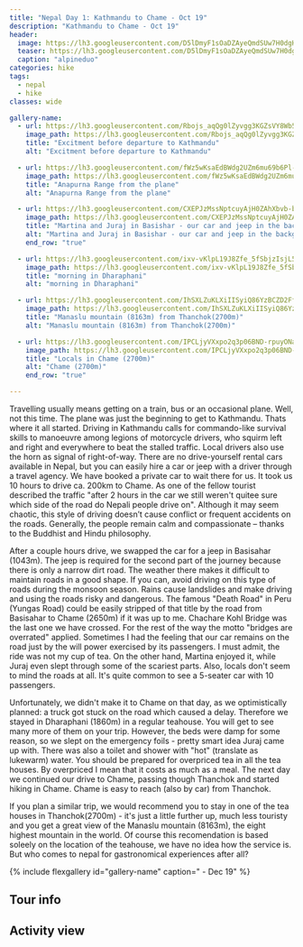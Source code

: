 ```yaml
---
title: "Nepal Day 1: Kathmandu to Chame - Oct 19"
description: "Kathmandu to Chame - Oct 19"
header:
  image: https://lh3.googleusercontent.com/D5lDmyF1sOaDZAyeQmdSUw7H0dgHnSGFTAbtZgR5DuUbWFwNQWyncSYnBAQMo2Xy6M-23cVELOIhp5Jtaw5-4SwOvtsrtyP0SUIvmvE3_OQQtk-8cIerWLCKelNEVI_IU4z9XiIFXALiEfOvu_OzFrwdmwXUvDAwJpjR2ysaO56a-waBbqSXmPEEQOuPit2aP_1WLP5PfP4mz7b3B5Lu94ZVRr6cJas7In0NR-CobA9928erZ2Jm9x0B7I39uwA95oNwONhb8gPNZmqNa0kP57iey4RB0XcdjyqJt6PLeYy-D1lDISeId3JbhaGXKhM1sA6JrAk7I1WHFk54lXYgGr0on6uqA7fqHR4IgLWaa4Q0yL6R_5-q-hZ6KcMW0aijm6W-9fjYNNvnu3ZynqVwldnixDuuF6vhQBYh0ro3BfoVtpqOCkFuxTGqHdZ-WRPrhX3DEbo6EBbYqFIHerYwmeZ8nzA4SuiDlSAblIjWhbBL1mLhxkniS3FguZCMGPgZeoeI-FpF8bPQRI_FHlHE1f2ryr2Le06kXYC-hOgdzkVVjVL6V_jN44_56vFlcIQshYvng51w_xwJbBEUT0DiK_Xqek2jDizzjlewsEFrSd8__sDZOdIlNYwSYOWNpSOANZFqqMCNsglt8YvnFAYoM7GDrOSM5xXBNQgAKYNQA4o2_O3kBEr2Pnzeo4_s3ewdVfSF_ztf3rc-nO1VItcHPvH_GewMKS_HL5C0eCrTA70AWGw=w839-h630-no
  teaser: https://lh3.googleusercontent.com/D5lDmyF1sOaDZAyeQmdSUw7H0dgHnSGFTAbtZgR5DuUbWFwNQWyncSYnBAQMo2Xy6M-23cVELOIhp5Jtaw5-4SwOvtsrtyP0SUIvmvE3_OQQtk-8cIerWLCKelNEVI_IU4z9XiIFXALiEfOvu_OzFrwdmwXUvDAwJpjR2ysaO56a-waBbqSXmPEEQOuPit2aP_1WLP5PfP4mz7b3B5Lu94ZVRr6cJas7In0NR-CobA9928erZ2Jm9x0B7I39uwA95oNwONhb8gPNZmqNa0kP57iey4RB0XcdjyqJt6PLeYy-D1lDISeId3JbhaGXKhM1sA6JrAk7I1WHFk54lXYgGr0on6uqA7fqHR4IgLWaa4Q0yL6R_5-q-hZ6KcMW0aijm6W-9fjYNNvnu3ZynqVwldnixDuuF6vhQBYh0ro3BfoVtpqOCkFuxTGqHdZ-WRPrhX3DEbo6EBbYqFIHerYwmeZ8nzA4SuiDlSAblIjWhbBL1mLhxkniS3FguZCMGPgZeoeI-FpF8bPQRI_FHlHE1f2ryr2Le06kXYC-hOgdzkVVjVL6V_jN44_56vFlcIQshYvng51w_xwJbBEUT0DiK_Xqek2jDizzjlewsEFrSd8__sDZOdIlNYwSYOWNpSOANZFqqMCNsglt8YvnFAYoM7GDrOSM5xXBNQgAKYNQA4o2_O3kBEr2Pnzeo4_s3ewdVfSF_ztf3rc-nO1VItcHPvH_GewMKS_HL5C0eCrTA70AWGw=w800-h300-no
  caption: "alpineduo"
categories: hike
tags:
  - nepal
  - hike
classes: wide

gallery-name:
  - url: https://lh3.googleusercontent.com/Rbojs_aqQg0lZyvgg3KGZsVY8Wb581MDtPX8wX00zEdigLiVozpOB4L4JHC2x6x1IAIkk-Ie_GPm1YtF_dRezOReV7EVlrB8pJ1lJN4JLvONtTcMxhjn2x1DaJkHlGEQpU1Rxc6dlvgC6RdJncv5jwWgqhKYakkNgq2S73kRnQpOnycuXRKPXYmiYlqqlZxmF86ugld1ISqkmy7UaRFUWa-84b_mQnwhI6u9g9waTKcEiuvsRXqlQgTZ_AqC1B7-LbQqd4ZSg7K5V_1vwO17NbWZm3LoNmrQiNjZ0JgsH34GNef8T0MHSYdC4sY3WL5MlT-PiRfi6GMZs9Lf8BXjGjG0TyohAmQFva9zA5csIeXno1lNzOnZ8jpUAno69Vg4T963o1wfqG928yrAbZT8b-TjFT90KKVDZlzIa-cElF3G5UnraKbkHB_Gl-9sp-7wpt7LdIOYrkC-Z4MeI9M9eBuF5daChcx1soSf2IjzDcaRZeiOylRNgZOCsCYBJhRW2hxKzckcB9AqXa7mnEGMcaxvi4qkqoVQyA3fhmu_X00jUfQ3X4YKTbB-8pJj9clI-yB52g0x9ptVRckqaa0XFANfA8SUKc9rCqXrmjL7-tKjozLy0mh7AqWIQYxiYTopopIhXwtJlWMrmDOxWt30WNWe2nmraYL6b8rAhtTMK2qBLLDuRK-zjsYtFV5hXz51E8qn3Upv3VIlK967KfmSvbt7nTzei-TzK-SyB6Co9kZOOi0=w695-h926-no
    image_path: https://lh3.googleusercontent.com/Rbojs_aqQg0lZyvgg3KGZsVY8Wb581MDtPX8wX00zEdigLiVozpOB4L4JHC2x6x1IAIkk-Ie_GPm1YtF_dRezOReV7EVlrB8pJ1lJN4JLvONtTcMxhjn2x1DaJkHlGEQpU1Rxc6dlvgC6RdJncv5jwWgqhKYakkNgq2S73kRnQpOnycuXRKPXYmiYlqqlZxmF86ugld1ISqkmy7UaRFUWa-84b_mQnwhI6u9g9waTKcEiuvsRXqlQgTZ_AqC1B7-LbQqd4ZSg7K5V_1vwO17NbWZm3LoNmrQiNjZ0JgsH34GNef8T0MHSYdC4sY3WL5MlT-PiRfi6GMZs9Lf8BXjGjG0TyohAmQFva9zA5csIeXno1lNzOnZ8jpUAno69Vg4T963o1wfqG928yrAbZT8b-TjFT90KKVDZlzIa-cElF3G5UnraKbkHB_Gl-9sp-7wpt7LdIOYrkC-Z4MeI9M9eBuF5daChcx1soSf2IjzDcaRZeiOylRNgZOCsCYBJhRW2hxKzckcB9AqXa7mnEGMcaxvi4qkqoVQyA3fhmu_X00jUfQ3X4YKTbB-8pJj9clI-yB52g0x9ptVRckqaa0XFANfA8SUKc9rCqXrmjL7-tKjozLy0mh7AqWIQYxiYTopopIhXwtJlWMrmDOxWt30WNWe2nmraYL6b8rAhtTMK2qBLLDuRK-zjsYtFV5hXz51E8qn3Upv3VIlK967KfmSvbt7nTzei-TzK-SyB6Co9kZOOi0=w300-h400-no
    title: "Excitment before departure to Kathmandu"
    alt: "Excitment before departure to Kathmandu"

  - url: https://lh3.googleusercontent.com/fWz5wKsaEdBWdg2UZm6mu69b6Pl-OylGHpRFHqQKJ6jPCgXVSGGUOpipbBzcwY2waIwxnmkKNme1eF54GU04HMWaAUaeF4AJG3z-PKhw__jafjXSh1pzvC42CuinKM-oJ37ka2umPDiAbyN2qbas8SvGEq--2JTq3dGpFScTgWRz_l_Du6jQw-cga5goHllGoEgcNsr5wfzyG5BBRa-bQa-_hkBHletqzlTLj79PYgW-XS0tfMrISYc2GnmfOIA4oTcwCTuMGX7CPj1orOKCSiEj7iZ1M4SFITkLSqirTbu041Ip2VDreP8bjMARU7of9tcYqF9LhNg1E9otJs-5HL_KPdaYRVgKPnRcSToZ7NY3i3SA1ssbdTBYpFiSvCPNfqjo_AFZTzNE3-7cjNPfbTqvZiKb6P0eEvlJXowGrkfIWcxKy1hEWUAsqFdhC_ggEJmmJ8uwWnuZtnKFV4iFRRi4XXwAfXlWFoKMxH0oml8RAEIICUZIqNipSGF9XPFxZCNzendR1BakvPVPf0ogFMUdR9lQUM6xI_seEoJyj6km_F3FaJRO-qUC3peS0jjWcHf4oGi0vYBPmpRUcVmB2xnR6wsDM7PfY_p7FR4xGA9sRy5wigcbLVWHAt94xjHptg67ijlQqs2JLu81EOmqoi6x0KyxdzEjjC3JZMyIxVVclzgjCSr2SVZDpFgbV2p74I8d488q7x06c3OxiQPpgcflrgpzZVxyIa5Q2YfTenrdjTg=w1235-h926-no
    image_path: https://lh3.googleusercontent.com/fWz5wKsaEdBWdg2UZm6mu69b6Pl-OylGHpRFHqQKJ6jPCgXVSGGUOpipbBzcwY2waIwxnmkKNme1eF54GU04HMWaAUaeF4AJG3z-PKhw__jafjXSh1pzvC42CuinKM-oJ37ka2umPDiAbyN2qbas8SvGEq--2JTq3dGpFScTgWRz_l_Du6jQw-cga5goHllGoEgcNsr5wfzyG5BBRa-bQa-_hkBHletqzlTLj79PYgW-XS0tfMrISYc2GnmfOIA4oTcwCTuMGX7CPj1orOKCSiEj7iZ1M4SFITkLSqirTbu041Ip2VDreP8bjMARU7of9tcYqF9LhNg1E9otJs-5HL_KPdaYRVgKPnRcSToZ7NY3i3SA1ssbdTBYpFiSvCPNfqjo_AFZTzNE3-7cjNPfbTqvZiKb6P0eEvlJXowGrkfIWcxKy1hEWUAsqFdhC_ggEJmmJ8uwWnuZtnKFV4iFRRi4XXwAfXlWFoKMxH0oml8RAEIICUZIqNipSGF9XPFxZCNzendR1BakvPVPf0ogFMUdR9lQUM6xI_seEoJyj6km_F3FaJRO-qUC3peS0jjWcHf4oGi0vYBPmpRUcVmB2xnR6wsDM7PfY_p7FR4xGA9sRy5wigcbLVWHAt94xjHptg67ijlQqs2JLu81EOmqoi6x0KyxdzEjjC3JZMyIxVVclzgjCSr2SVZDpFgbV2p74I8d488q7x06c3OxiQPpgcflrgpzZVxyIa5Q2YfTenrdjTg=w400-h300-no
    title: "Anapurna Range from the plane"
    alt: "Anapurna Range from the plane"

  - url: https://lh3.googleusercontent.com/CXEPJzMssNptcuyAjH0ZAhXbvb-bvgaRHd7KieHT9x29inAuddXgcfSP0FNYbgnSI9TZPthytaZ4GjqacnfypsBgLfyPjmGn85z_UpRF_cxB2c67YJwJ93YmMEDDtMMAbovqVTvrjOmaSW5OmJmFUeG-qi81Txx9ie-yhQuJJhZN5nYMKMJ7evqnbg-ghk-VG0cqZbyLtLnv3cKILgk8YOiYpAb7w5mr3XzJiu2QnkMf0ZtJJ2MtJDD8A2j4WZDNlBkZHP1iAWY5N8oo94BvT0OgQrM7vWL6bNXj6-948lKFY1I-WAubpXZ6YduRo6KXAnXaUvMzSkWjDvdUHIIBKbceeFsuXo7BYfVNxvfLdWXigT5z5r-LNhdFIwV7dJtpp5mn_6lqtSgesWZMlAj6wn4yIykRM98h-0VAMQ4WVbe1PoiGh7xlUGFzxpDQCY2ICib9mUhyoI7ijfyssWH1YbTucqhBDIkXfB_mtb6uJqYgfI61RB5QIF4B24tB7-eVOAon18m1It1l6CrI8wxWS7QqmG4Dv9Mo0-TjKJYhdZGc0ozoffVwvDb8JpO7hER9aEKdc0AgAY4c9JKFzEDX8qH32dcfvYSqYVzUvkkD_ddqQK3EmPq62dHMlB-3z8aRXzYZ38neyq8gzzU8i5zVRvVqoXWdn6pCiluUif50fFwFjBcdJFnZkGao9EwwuerWYWaEvWpAKFOCWJJ4_BKHUbX185dvoAsEXj1EFOKrZH5eAn0=w1235-h926-no
    image_path: https://lh3.googleusercontent.com/CXEPJzMssNptcuyAjH0ZAhXbvb-bvgaRHd7KieHT9x29inAuddXgcfSP0FNYbgnSI9TZPthytaZ4GjqacnfypsBgLfyPjmGn85z_UpRF_cxB2c67YJwJ93YmMEDDtMMAbovqVTvrjOmaSW5OmJmFUeG-qi81Txx9ie-yhQuJJhZN5nYMKMJ7evqnbg-ghk-VG0cqZbyLtLnv3cKILgk8YOiYpAb7w5mr3XzJiu2QnkMf0ZtJJ2MtJDD8A2j4WZDNlBkZHP1iAWY5N8oo94BvT0OgQrM7vWL6bNXj6-948lKFY1I-WAubpXZ6YduRo6KXAnXaUvMzSkWjDvdUHIIBKbceeFsuXo7BYfVNxvfLdWXigT5z5r-LNhdFIwV7dJtpp5mn_6lqtSgesWZMlAj6wn4yIykRM98h-0VAMQ4WVbe1PoiGh7xlUGFzxpDQCY2ICib9mUhyoI7ijfyssWH1YbTucqhBDIkXfB_mtb6uJqYgfI61RB5QIF4B24tB7-eVOAon18m1It1l6CrI8wxWS7QqmG4Dv9Mo0-TjKJYhdZGc0ozoffVwvDb8JpO7hER9aEKdc0AgAY4c9JKFzEDX8qH32dcfvYSqYVzUvkkD_ddqQK3EmPq62dHMlB-3z8aRXzYZ38neyq8gzzU8i5zVRvVqoXWdn6pCiluUif50fFwFjBcdJFnZkGao9EwwuerWYWaEvWpAKFOCWJJ4_BKHUbX185dvoAsEXj1EFOKrZH5eAn0=w400-h300-no
    title: "Martina and Juraj in Basishar - our car and jeep in the background"
    alt: "Martina and Juraj in Basishar - our car and jeep in the background"
    end_row: "true"

  - url: https://lh3.googleusercontent.com/ixv-vKlpL19J8Zfe_5fSbjzIsjL54etXf-f-SGP1TGDbVgdVloVU7PTBMn1RUOJe96FKc8Rfr7-KtI8mqVVqAON6d49JY6WEDB3W0gIS-OrtCBSrDlX7XGX7R06Per6rYAR6rsZzEgYQwKFZy2iROGwUkW5c8JqQfrU23BdkEvDIFhYxBQ7VDfsfsNvBSYUjSFEcFEoW-HBPUIxA5H0hApA31uUbDE2YCvVeDvQL4Invj_lROnGJXn80r62Ua6EzvN-uuQ1NVpW6pyLkE8w14O1Z8WzEiqM2cqSZAdcxMticZRVglX2O8Ty7kJ22DzLtCWRu3_yMdZgBEAZkdaJXBgibHebLgeWb9pGq7oj0Lepm7ObwnQKdx25CKBpuITuztXX9ZHS3PMWS29bku_kEu_rknft6Q8pwq5vM4waZbSx37TbfzN1K78aibuAy8tWv7N_62rIcYog4vPHW4VvFzTz8XNOHlWOxo3aG1-4s5RuN9_CGhnLBHRIsAH0esFFS-GKl24GgDYwQMSSbmCO6UkgR4DZL8NLBrQ4jQ5ousmwxWKmKRvniWDNJfgSyrf9aMcc5I7Km5m8Qhenk83NvwUHBaMrUKzlfBFIViN3zynw6S130U4aEiBFEBMhwUDwWKbyJl3iitjh3cpWsQkGKJGVZbUGRV_epDf5zeeHg0a6TyRDPRGH4bCT722EgO2gY7pZhOCa_Y0raC4XIh5yPGnxTZPBxpgfLxhOKLZ78LrvCM_o=w695-h926-no
    image_path: https://lh3.googleusercontent.com/ixv-vKlpL19J8Zfe_5fSbjzIsjL54etXf-f-SGP1TGDbVgdVloVU7PTBMn1RUOJe96FKc8Rfr7-KtI8mqVVqAON6d49JY6WEDB3W0gIS-OrtCBSrDlX7XGX7R06Per6rYAR6rsZzEgYQwKFZy2iROGwUkW5c8JqQfrU23BdkEvDIFhYxBQ7VDfsfsNvBSYUjSFEcFEoW-HBPUIxA5H0hApA31uUbDE2YCvVeDvQL4Invj_lROnGJXn80r62Ua6EzvN-uuQ1NVpW6pyLkE8w14O1Z8WzEiqM2cqSZAdcxMticZRVglX2O8Ty7kJ22DzLtCWRu3_yMdZgBEAZkdaJXBgibHebLgeWb9pGq7oj0Lepm7ObwnQKdx25CKBpuITuztXX9ZHS3PMWS29bku_kEu_rknft6Q8pwq5vM4waZbSx37TbfzN1K78aibuAy8tWv7N_62rIcYog4vPHW4VvFzTz8XNOHlWOxo3aG1-4s5RuN9_CGhnLBHRIsAH0esFFS-GKl24GgDYwQMSSbmCO6UkgR4DZL8NLBrQ4jQ5ousmwxWKmKRvniWDNJfgSyrf9aMcc5I7Km5m8Qhenk83NvwUHBaMrUKzlfBFIViN3zynw6S130U4aEiBFEBMhwUDwWKbyJl3iitjh3cpWsQkGKJGVZbUGRV_epDf5zeeHg0a6TyRDPRGH4bCT722EgO2gY7pZhOCa_Y0raC4XIh5yPGnxTZPBxpgfLxhOKLZ78LrvCM_o=w300-h400-no
    title: "morning in Dharaphani"
    alt: "morning in Dharaphani"

  - url: https://lh3.googleusercontent.com/IhSXLZuKLXiIISyiQ86YzBCZD2FfMkWwKYOBiGTay412Xr02UKZPyScY5kg24DlC-tRjRSB5gN8H4NtVnpoh7oztIEZ91cQFSg4Apq8v4wsQOzHcsXUFRee2gbTjI0psh999v8iXBUpUI-e1PwJ82XE0s8x1BAjTEt1Ce76HoPxJoHIOjXbIAx5VJXPl8a25TchTgBjRYh94BusGeezO0tjt92-OIvVI-VUGk1H-dPufdNWtdkg6xf_ZKRe7RqBvgJL8fI3SmAG3bQZoej3Xmty2i806YfnbrreQg3R6GgBG-9Ta4hBoHOhculTxfDlwXEJxejxpGBwqjYkSi4gONBcnpbrakiouslWY14Ufr3NV4THLv1wp0aCPOorFj0LqA_T-vLuIw80Nn8xLDJo6DakD7jvUU28HGQvM2mZDOJSyS8cOu4YC1K61O11duNjYM6Rd6TR5RlAPEAEFIhT1cd0RILb-E3Tf-mgy9FxCzGiqe8wF2SqTNJU7mAq7enASonmwx3zQwwAt1sCb-9t5M-hK95ViqzfD4vrIzWhQZ4M9Jc7LwLGUmKgn7PMKhqctgczmK4DaobBUcFrpes8hLzepPB-2UdDwcKN725HjRQZhP2z2KeVwca1ns_8qGVLaPKCHTItMKITEtIjAeFui2RM8wRlcOADhJcaAotSfX7w0lKAu6U73DG0YA6nHeOhRsPkQ1UJ52ZW4xTLOxdxjHiyi6rM4mV7IdHuKFPF4jXO5Zuc=w689-h918-no
    image_path: https://lh3.googleusercontent.com/IhSXLZuKLXiIISyiQ86YzBCZD2FfMkWwKYOBiGTay412Xr02UKZPyScY5kg24DlC-tRjRSB5gN8H4NtVnpoh7oztIEZ91cQFSg4Apq8v4wsQOzHcsXUFRee2gbTjI0psh999v8iXBUpUI-e1PwJ82XE0s8x1BAjTEt1Ce76HoPxJoHIOjXbIAx5VJXPl8a25TchTgBjRYh94BusGeezO0tjt92-OIvVI-VUGk1H-dPufdNWtdkg6xf_ZKRe7RqBvgJL8fI3SmAG3bQZoej3Xmty2i806YfnbrreQg3R6GgBG-9Ta4hBoHOhculTxfDlwXEJxejxpGBwqjYkSi4gONBcnpbrakiouslWY14Ufr3NV4THLv1wp0aCPOorFj0LqA_T-vLuIw80Nn8xLDJo6DakD7jvUU28HGQvM2mZDOJSyS8cOu4YC1K61O11duNjYM6Rd6TR5RlAPEAEFIhT1cd0RILb-E3Tf-mgy9FxCzGiqe8wF2SqTNJU7mAq7enASonmwx3zQwwAt1sCb-9t5M-hK95ViqzfD4vrIzWhQZ4M9Jc7LwLGUmKgn7PMKhqctgczmK4DaobBUcFrpes8hLzepPB-2UdDwcKN725HjRQZhP2z2KeVwca1ns_8qGVLaPKCHTItMKITEtIjAeFui2RM8wRlcOADhJcaAotSfX7w0lKAu6U73DG0YA6nHeOhRsPkQ1UJ52ZW4xTLOxdxjHiyi6rM4mV7IdHuKFPF4jXO5Zuc=w300-h400-no
    title: "Manaslu mountain (8163m) from Thanchok(2700m)"
    alt: "Manaslu mountain (8163m) from Thanchok(2700m)"

  - url: https://lh3.googleusercontent.com/IPCLjyVXxpo2q3p06BND-rpuyONa2GNxWPlubEcgyE26BQ2EihR05Sl6CVkwjMRk4hJduwOXKQjkSylGXjj7UaY6Uv120hE8exYx6sLM0npweNidISGTVvBH8_LY_ysQ3wTAsdRQcGt1uDcoThM4f45Bi_kOdA69S-Eu5ooboh19Ocv4EoG3vdBa3bwDZ5yz5lpw4Y2anxkMzjo9RnvfCurOPAuD2It_X4HoaonDS7t90ZPERvF8CgBFUMY7EzJSCWJ3YWqR-jQqdLmc8WtISCNe26jm8VVCAGdFxUFsgMr-e4z-4Gbn4S32b88UJBEOUqNkbB26Gl_6QAf6DcsweQpt_XFxpKDMtvhX5t9HMjyg1Xn1E_g4W1HrVPI4aahU6I3x-dXafR0NKDu6zuP0h30YdECK5iuRRQZHnasyxNs2PWw7JKm03agv1oGhJ3rwV2mvSM2Q8Mi2v1-KsQCD98vwjLtXfQIT1p1TWKtjEn6cCYlQJzkaDZtuqrkuPe9Krq1-KmT-GLYcBoYSfAwcPLAecD5-y0jVZJyPpbvaA8lPvVwpZapBLcxoTRFUi41BrxiuTxNoOQ_Nl5E8SCfY2SQt-_0CKmF-aHHKWa9hKCfPfq24gfar-fq97TnTT6uuXIevQO_dig2fejOYInhhSxxOxRle5aMBfNTEZJ5taspy_Ubw5en8dZzL040NWZYpLKyUu0wJN9PHC1Emya8Rh_46SnDzEvsEiTXfXmaZRaTRXqI=w689-h918-no
    image_path: https://lh3.googleusercontent.com/IPCLjyVXxpo2q3p06BND-rpuyONa2GNxWPlubEcgyE26BQ2EihR05Sl6CVkwjMRk4hJduwOXKQjkSylGXjj7UaY6Uv120hE8exYx6sLM0npweNidISGTVvBH8_LY_ysQ3wTAsdRQcGt1uDcoThM4f45Bi_kOdA69S-Eu5ooboh19Ocv4EoG3vdBa3bwDZ5yz5lpw4Y2anxkMzjo9RnvfCurOPAuD2It_X4HoaonDS7t90ZPERvF8CgBFUMY7EzJSCWJ3YWqR-jQqdLmc8WtISCNe26jm8VVCAGdFxUFsgMr-e4z-4Gbn4S32b88UJBEOUqNkbB26Gl_6QAf6DcsweQpt_XFxpKDMtvhX5t9HMjyg1Xn1E_g4W1HrVPI4aahU6I3x-dXafR0NKDu6zuP0h30YdECK5iuRRQZHnasyxNs2PWw7JKm03agv1oGhJ3rwV2mvSM2Q8Mi2v1-KsQCD98vwjLtXfQIT1p1TWKtjEn6cCYlQJzkaDZtuqrkuPe9Krq1-KmT-GLYcBoYSfAwcPLAecD5-y0jVZJyPpbvaA8lPvVwpZapBLcxoTRFUi41BrxiuTxNoOQ_Nl5E8SCfY2SQt-_0CKmF-aHHKWa9hKCfPfq24gfar-fq97TnTT6uuXIevQO_dig2fejOYInhhSxxOxRle5aMBfNTEZJ5taspy_Ubw5en8dZzL040NWZYpLKyUu0wJN9PHC1Emya8Rh_46SnDzEvsEiTXfXmaZRaTRXqI=w300-h400-no
    title: "Locals in Chame (2700m)"
    alt: "Chame (2700m)"
    end_row: "true"

---
```

Travelling usually means getting on a train, bus or an occasional plane. Well, not this time. The plane was just the beginning to get to Kathmandu. Thats where it all started. Driving in Kathmandu calls for commando-like survival skills to manoeuvre among legions of motorcycle drivers, who squirm left and right and everywhere to beat the stalled traffic. Local drivers also use the horn as signal of right-of-way. There are no drive-yourself rental cars available in Nepal, but you can easily hire a car or jeep with a driver through a travel agency. We have booked a private car to wait there for us. It took us 10 hours to drive ca. 200km to Chame. As one of the fellow tourist described the traffic "after 2 hours in the car we still weren't quitee sure which side of the road do Nepali people drive on". Although it may seem chaotic, this style of driving doesn’t cause conflict or frequent accidents on the roads. Generally, the people remain calm and compassionate – thanks to the Buddhist and Hindu philosophy. 

After a couple hours drive, we swapped the car for a jeep in Basisahar (1043m). The jeep is required for the second part of the journey because there is only a narrow dirt road. The weather there makes it difficult to maintain roads in a good shape.  If you can, avoid driving on this type of roads during the monsoon season. Rains cause landslides and make driving and using the roads risky and dangerous. The famous "Death Road" in Peru (Yungas Road) could be easily stripped of that title by the road from Basisahar to Chame (2650m) if it was up to me. Chachare Kohl Bridge was the last one we have crossed. For the rest of the way the motto "bridges are overrated" applied. Sometimes I had the feeling that our car remains on the road just by the will power exercised by its passengers. I must admit, the ride was not my cup of tea. On the other hand, Martina enjoyed it, while Juraj even slept through some of the scariest parts. Also, locals don't seem to mind the roads at all. It's quite common to see a 5-seater car with 10 passengers. 

Unfortunately, we didn't make it to Chame on that day, as we optimistically planned: a truck got stuck on the road which caused a delay. Therefore we stayed in Dharaphani (1860m) in a regular teahouse. You will get to see many more of them on your trip. However, the beds were damp for some reason, so we slept on the emergency foils - pretty smart idea Juraj came up with. There was also a toilet and shower with "hot" (translate as lukewarm) water. You should be prepared for overpriced tea in all the tea houses. By overpriced I mean that it costs as much as a meal. The next day we continued our drive to Chame, passing though Thanchok and started hiking in Chame.  Chame is easy to reach (also by car) from Thanchok.

If you plan a similar trip, we would recommend you to stay in one of the tea houses in Thanchok(2700m) - it's just a little further up, much less touristy and you get a great view of the Manaslu mountain (8163m), the eight highest mountain in the world. Of course this recomendation is based soleely on the location of the teahouse, we have no idea how the service is. But who comes to nepal for gastronomical experiences after all? 

 
{% include flexgallery id="gallery-name" caption=" - Dec 19" %}

## Tour info

## Activity view
